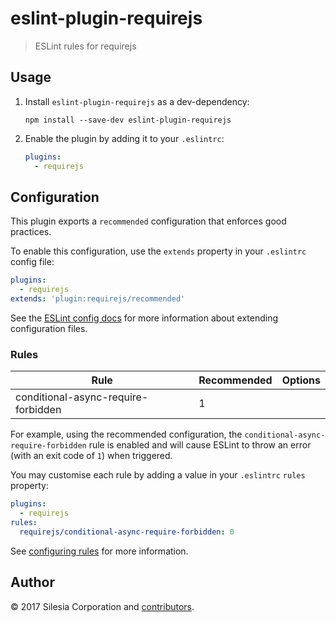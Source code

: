 # eslint-plugin-requirejs

> ESLint rules for requirejs

## Usage

1. Install `eslint-plugin-requirejs` as a dev-dependency:

    ```shell
    npm install --save-dev eslint-plugin-requirejs
    ```

2. Enable the plugin by adding it to your `.eslintrc`:

    ```yaml
    plugins:
      - requirejs
    ```

## Configuration

This plugin exports a `recommended` configuration that enforces good practices.

To enable this configuration, use the `extends` property in your `.eslintrc`
config file:

```yaml
plugins:
  - requirejs
extends: 'plugin:requirejs/recommended'
```

See the [ESLint config docs][] for more information about extending
configuration files.

[eslint config docs]: http://eslint.org/docs/user-guide/configuring#extending-configuration-files

### Rules

Rule                                  | Recommended      | Options
----                                  | -----------      | -------
conditional-async-require-forbidden   | 1                |

For example, using the recommended configuration, the `conditional-async-require-forbidden` rule
is enabled and will cause ESLint to throw an error (with an exit code of `1`)
when triggered.

You may customise each rule by adding a value in your `.eslintrc` `rules`
property:

```yaml
plugins:
  - requirejs
rules:
  requirejs/conditional-async-require-forbidden: 0
```

See [configuring rules][] for more information.

[configuring rules]: http://eslint.org/docs/user-guide/configuring#configuring-rules

## Author

© 2017 Silesia Corporation and [contributors][].

[contributors]: https://github.com/silesia-corporation/eslint-plugin-requirejs/graphs/contributors
